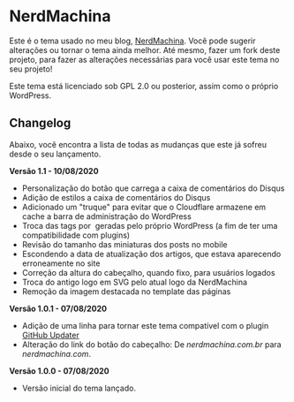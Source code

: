 # NerdMachina

Este é o tema usado no meu blog, [NerdMachina](https://nerdmachina.com). Você pode sugerir alterações ou tornar o tema ainda melhor. Até mesmo, fazer um fork deste projeto, para fazer as alterações necessárias para você usar este tema no seu projeto!

Este tema está licenciado sob GPL 2.0 ou posterior, assim como o próprio WordPress.

## Changelog
Abaixo, você encontra a lista de todas as mudanças que este já sofreu desde o seu lançamento.

**Versão 1.1 - 10/08/2020**
- Personalização do botão que carrega a caixa de comentários do Disqus
- Adição de estilos a caixa de comentários do Disqus
- Adicionado um "truque" para evitar que o Cloudflare armazene em cache a barra de administração do WordPress
- Troca das tags <picture> por <img> geradas pelo próprio WordPress (a fim de ter uma compatibilidade com plugins)
- Revisão do tamanho das miniaturas dos posts no mobile
- Escondendo a data de atualização dos artigos, que estava aparecendo erroneamente no site
- Correção da altura do cabeçalho, quando fixo, para usuários logados
- Troca do antigo logo em SVG pelo atual logo da NerdMachina
- Remoção da imagem destacada no template das páginas

**Versão 1.0.1 - 07/08/2020**
- Adição de uma linha para tornar este tema compatível com o plugin [GitHub Updater](https://github.com/afragen/github-updater)
- Alteração do link do botão do cabeçalho: De *nerdmachina.com.br* para *nerdmachina.com*.

**Versão 1.0.0 - 07/08/2020**
- Versão inicial do tema lançado.